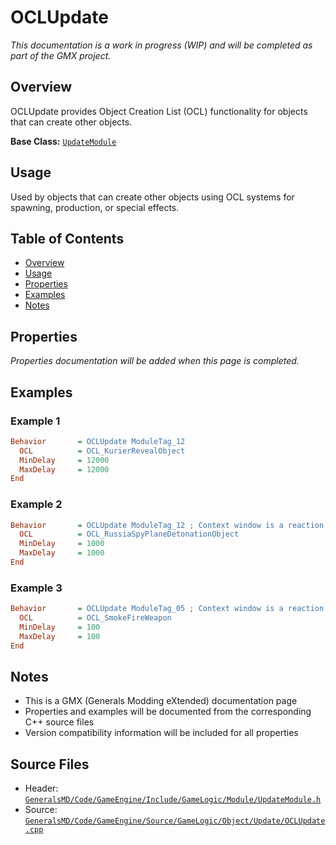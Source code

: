 # OCLUpdate

*This documentation is a work in progress (WIP) and will be completed as part of the GMX project.*

## Overview

OCLUpdate provides Object Creation List (OCL) functionality for objects that can create other objects.

**Base Class:** [`UpdateModule`](../../GeneralsMD/Code/GameEngine/Include/GameLogic/Module/UpdateModule.h)

## Usage

Used by objects that can create other objects using OCL systems for spawning, production, or special effects.

## Table of Contents

- [Overview](#overview)
- [Usage](#usage)
- [Properties](#properties)
- [Examples](#examples)
- [Notes](#notes)

## Properties

*Properties documentation will be added when this page is completed.*

## Examples

### Example 1
```ini
Behavior       = OCLUpdate ModuleTag_12
  OCL          = OCL_KurierRevealObject
  MinDelay     = 12000
  MaxDelay     = 12000
End
```

### Example 2
```ini
Behavior       = OCLUpdate ModuleTag_12 ; Context window is a reaction to this, no CommandSet 
  OCL          = OCL_RussiaSpyPlaneDetonationObject
  MinDelay     = 1000
  MaxDelay     = 1000
End
```

### Example 3
```ini
Behavior       = OCLUpdate ModuleTag_05 ; Context window is a reaction to this, no CommandSet 
  OCL          = OCL_SmokeFireWeapon
  MinDelay     = 100
  MaxDelay     = 100
End
```

## Notes

- This is a GMX (Generals Modding eXtended) documentation page
- Properties and examples will be documented from the corresponding C++ source files
- Version compatibility information will be included for all properties

## Source Files

- Header: [`GeneralsMD/Code/GameEngine/Include/GameLogic/Module/UpdateModule.h`](../../GeneralsMD/Code/GameEngine/Include/GameLogic/Module/UpdateModule.h)
- Source: [`GeneralsMD/Code/GameEngine/Source/GameLogic/Object/Update/OCLUpdate.cpp`](../../GeneralsMD/Code/GameEngine/Source/GameLogic/Object/Update/OCLUpdate.cpp)
